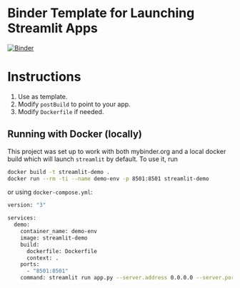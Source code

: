 # Binder Template for Launching Streamlit Apps

[![Binder](https://mybinder.org/badge_logo.svg)](https://mybinder.org/v2/gh/ml-starter-packs/binder-streamlit/main?urlpath=app/)

# Instructions
1. Use as template.
1. Modify `postBuild` to point to your app.
1. Modify `Dockerfile` if needed.



## Running with Docker (locally)
This project was set up to work with both mybinder.org and a local docker build which will launch `streamlit` by default.
To use it, run

```bash
docker build -t streamlit-demo .
docker run --rm -ti --name demo-env -p 8501:8501 streamlit-demo
```

or using `docker-compose.yml`:
```bash
version: "3"

services:
  demo:
    container_name: demo-env
    image: streamlit-demo
    build:
      dockerfile: Dockerfile
      context: .
    ports:
      - "8501:8501"
    command: streamlit run app.py --server.address 0.0.0.0 --server.port 8501 --server.enableCORS False --server.enableXsrfProtection False
 ```
